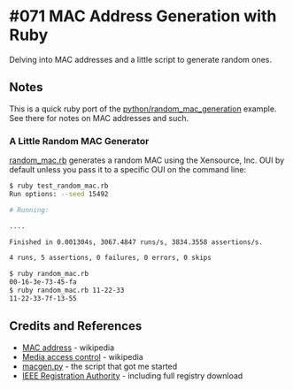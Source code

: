 # #071 MAC Address Generation with Ruby

Delving into MAC addresses and a little script to generate random ones.

## Notes

This is a quick ruby port of the [python/random_mac_generation](../../python/random_mac_generation/) example.
See there for notes on MAC addresses and such.

### A Little Random MAC Generator

[random_mac.rb](./random_mac.rb) generates a random MAC
using the Xensource, Inc. OUI by default unless you
pass it to a specific OUI on the command line:

```sh
$ ruby test_random_mac.rb
Run options: --seed 15492

# Running:

....

Finished in 0.001304s, 3067.4847 runs/s, 3834.3558 assertions/s.

4 runs, 5 assertions, 0 failures, 0 errors, 0 skips

$ ruby random_mac.rb
00-16-3e-73-45-fa
$ ruby random_mac.rb 11-22-33
11-22-33-7f-13-55
```

## Credits and References

* [MAC address](https://en.wikipedia.org/wiki/MAC_address) - wikipedia
* [Media access control](https://en.wikipedia.org/wiki/Media_access_control) - wikipedia
* [macgen.py](http://www.linux-kvm.com/sites/default/files/macgen.py) - the script that got me started
* [IEEE Registration Authority](https://regauth.standards.ieee.org/standards-ra-web/pub/view.html#registries) - including full registry download
